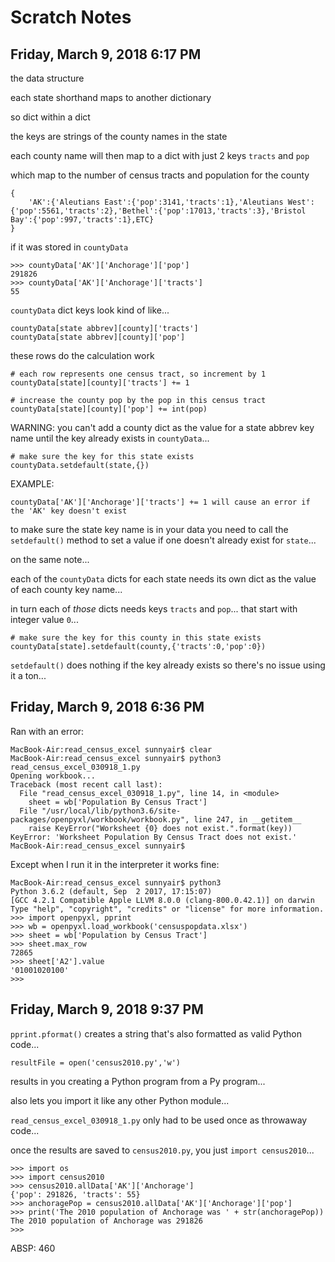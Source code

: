 # Scratch Notes

## Friday, March 9, 2018 6:17 PM

the data structure

each state shorthand maps to another dictionary

so dict within a dict

the keys are strings of the county names in the state

each county name will then map to a dict with just 2 keys `tracts` and `pop`

which map to the number of census tracts and population for the county

	{
		'AK':{'Aleutians East':{'pop':3141,'tracts':1},'Aleutians West':{'pop':5561,'tracts':2},'Bethel':{'pop':17013,'tracts':3},'Bristol Bay':{'pop':997,'tracts':1},ETC}
	}	

if it was stored in `countyData`

	>>> countyData['AK']['Anchorage']['pop']
	291826
	>>> countyData['AK']['Anchorage']['tracts']
	55

`countyData` dict keys look kind of like...

	countyData[state abbrev][county]['tracts']
	countyData[state abbrev][county]['pop']

these rows do the calculation work

	# each row represents one census tract, so increment by 1
	countyData[state][county]['tracts'] += 1

	# increase the county pop by the pop in this census tract
	countyData[state][county]['pop'] += int(pop)

WARNING:  you can't add a county dict as the value for a state abbrev key name until the key already exists in `countyData`...

	# make sure the key for this state exists
	countyData.setdefault(state,{})

EXAMPLE:  

	countyData['AK']['Anchorage']['tracts'] += 1 will cause an error if the 'AK' key doesn't exist

to make sure the state key name is in your data you need to call the `setdefault()` method to set a value if one doesn't already exist for `state`...

on the same note...

each of the `countyData` dicts for each state needs its own dict as the value of each county key name...

in turn each of *those* dicts needs keys `tracts` and `pop`...  that start with integer value `0`...

	# make sure the key for this county in this state exists
	countyData[state].setdefault(county,{'tracts':0,'pop':0})

`setdefault()` does nothing if the key already exists so there's no issue using it a ton...

## Friday, March 9, 2018 6:36 PM

Ran with an error:

	MacBook-Air:read_census_excel sunnyair$ clear
	MacBook-Air:read_census_excel sunnyair$ python3 read_census_excel_030918_1.py
	Opening workbook...
	Traceback (most recent call last):
	  File "read_census_excel_030918_1.py", line 14, in <module>
	    sheet = wb['Population By Census Tract']
	  File "/usr/local/lib/python3.6/site-packages/openpyxl/workbook/workbook.py", line 247, in __getitem__
	    raise KeyError("Worksheet {0} does not exist.".format(key))
	KeyError: 'Worksheet Population By Census Tract does not exist.'
	MacBook-Air:read_census_excel sunnyair$

Except when I run it in the interpreter it works fine:

	MacBook-Air:read_census_excel sunnyair$ python3
	Python 3.6.2 (default, Sep  2 2017, 17:15:07)
	[GCC 4.2.1 Compatible Apple LLVM 8.0.0 (clang-800.0.42.1)] on darwin
	Type "help", "copyright", "credits" or "license" for more information.
	>>> import openpyxl, pprint
	>>> wb = openpyxl.load_workbook('censuspopdata.xlsx')
	>>> sheet = wb['Population by Census Tract']
	>>> sheet.max_row
	72865
	>>> sheet['A2'].value
	'01001020100'
	>>>

## Friday, March 9, 2018 9:37 PM

`pprint.pformat()` creates a string that's also formatted as valid Python code...

	resultFile = open('census2010.py','w')

results in you creating a Python program from a Py program...

also lets you import it like any other Python module...

`read_census_excel_030918_1.py` only had to be used once as throwaway code...

once the results are saved to `census2010.py`, you just `import census2010`...

	>>> import os
	>>> import census2010
	>>> census2010.allData['AK']['Anchorage']
	{'pop': 291826, 'tracts': 55}
	>>> anchoragePop = census2010.allData['AK']['Anchorage']['pop']
	>>> print('The 2010 population of Anchorage was ' + str(anchoragePop))
	The 2010 population of Anchorage was 291826
	>>>

ABSP:  460

